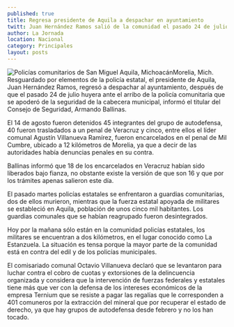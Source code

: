 ```yaml
---
published: true
title: Regresa presidente de Aquila a despachar en ayuntamiento
twitt: Juan Hernández Ramos salió de la comunidad el pasado 24 de julio ante el arribo de grupos de autodefensa
author: La Jornada
location: Nacional
category: Principales
layout: posts
---
```


![Policías comunitarios de San Miguel Aquila, Michoacán](http://i.imgur.com/bxrjcJom.jpg)Morelia, Mich. Resguardado por elementos de la policía estatal, el presidente de Aquila, Juan Hernández Ramos, regresó a despachar al ayuntamiento, después de que el pasado 24 de julio huyera ante el arribo de la policía comunitaria que se apoderó de la seguridad de la cabecera municipal, informó el titular del Consejo de Seguridad, Armando Ballinas.

El 14 de agosto fueron detenidos 45 integrantes del grupo de autodefensa, 40 fueron trasladados a un penal de Veracruz y cinco, entre ellos el líder comunal Agustín Villanueva Ramírez, fueron encarcelados en el penal de Mil Cumbre, ubicado a 12 kilómetros de Morelia, ya que a decir de las autoridades había denuncias penales en su contra.

Ballinas informó que 18 de los encarcelados en Veracruz habían sido liberados bajo fianza, no obstante existe la versión de que son 16 y que por los trámites apenas salieron este día.

El pasado martes policías estatales se enfrentaron a guardias comunitarias, dos de ellos murieron, mientras que la fuerza estatal apoyada de militares se estableció en Aquila, población de unos cinco mil habitantes. Los guardias comunales que se habían reagrupado fueron desintegrados.

Hoy por la mañana sólo están en la comunidad policías estatales, los militares se encuentran a dos kilómetros, en el lugar conocido como La Estanzuela. La situación es tensa porque la mayor parte de la comunidad está en contra del edil y de los policías municipales.

El comisariado comunal Octavio Villanueva declaró que se levantaron para luchar contra el cobro de cuotas y extorsiones de la delincuencia organizada y considera que la intervención de fuerzas federales y estatales tiene más que ver con la defensa de los intereses económicos de la empresa Ternium que se resiste a pagar las regalías que le corresponden a 401 comuneros por la extracción del mineral que por recuperar el estado de derecho, ya que hay grupos de autodefensa desde febrero y no los han tocado.
